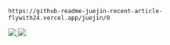 
```
https://github-readme-juejin-recent-article-flywith24.vercel.app/juejin/0
```


<a href="https://juejin.cn/user/219558054476792/posts/">
<img src="https://github-readme-juejin-recent-article-flywith24.vercel.app/juejin/0"/>
<img src="https://github-readme-juejin-recent-article-flywith24.vercel.app/juejin/1"/>
</a>
